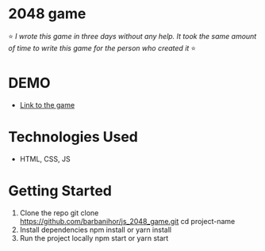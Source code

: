 # 2048 game

⭐ _I wrote this game in three days without any help. It took the same amount of time to write this game for the person who created it_ ⭐

# DEMO

- [Link to the game](https://barbanihor.github.io/js_2048_game/)

# Technologies Used

- HTML, CSS, JS

# Getting Started

1. Clone the repo
   git clone https://github.com/barbanihor/js_2048_game.git
   cd project-name
2. Install dependencies
   npm install
   or
   yarn install
3. Run the project locally
   npm start
   or
   yarn start
